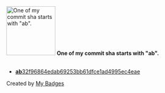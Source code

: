 <img src="https://my-badges.github.io/my-badges/ab-commit.png" alt="One of my commit sha starts with &quot;ab&quot;." title="One of my commit sha starts with &quot;ab&quot;." width="128">
<strong>One of my commit sha starts with &quot;ab&quot;.</strong>
<br><br>

- <a href="https://github.com/SaskyaPanchaud/WordPress/commit/ab32f96864edab69253bb61dfce1ad4995ec4eae"><strong>ab</strong>32f96864edab69253bb61dfce1ad4995ec4eae</a>


Created by <a href="https://github.com/my-badges/my-badges">My Badges</a>